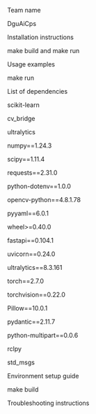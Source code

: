 Team name

DguAiCps

Installation instructions

make build and make run

Usage examples

make run

List of dependencies

scikit-learn

cv_bridge

ultralytics

numpy==1.24.3

scipy==1.11.4

requests==2.31.0

python-dotenv==1.0.0

opencv-python==4.8.1.78

pyyaml==6.0.1

wheel>=0.40.0

fastapi==0.104.1

uvicorn==0.24.0

ultralytics==8.3.161

torch==2.7.0

torchvision==0.22.0

Pillow==10.0.1

pydantic==2.11.7

python-multipart==0.0.6

rclpy

std_msgs


Environment setup guide

make build

Troubleshooting instructions
